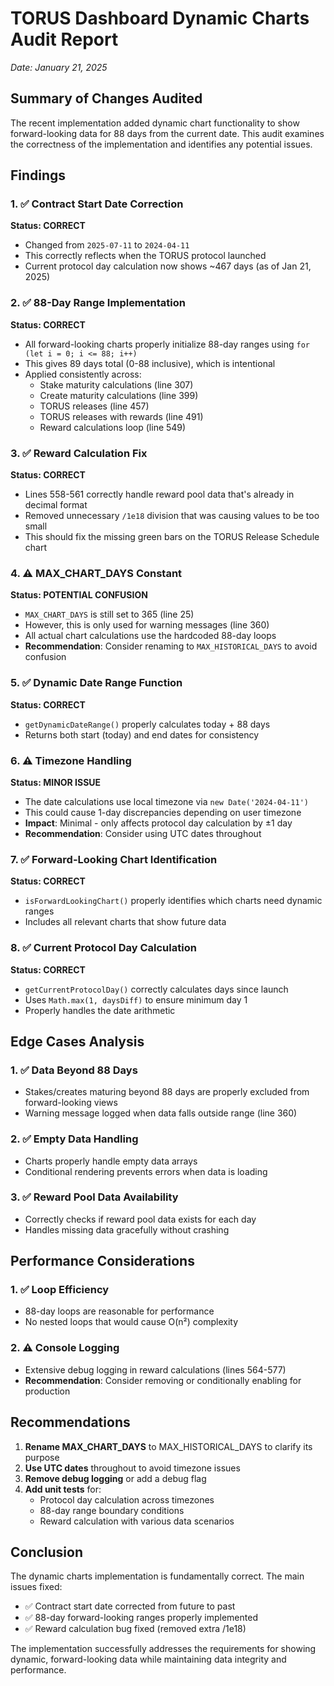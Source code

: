 # TORUS Dashboard Dynamic Charts Audit Report
*Date: January 21, 2025*

## Summary of Changes Audited

The recent implementation added dynamic chart functionality to show forward-looking data for 88 days from the current date. This audit examines the correctness of the implementation and identifies any potential issues.

## Findings

### 1. ✅ Contract Start Date Correction
**Status: CORRECT**
- Changed from `2025-07-11` to `2024-04-11` 
- This correctly reflects when the TORUS protocol launched
- Current protocol day calculation now shows ~467 days (as of Jan 21, 2025)

### 2. ✅ 88-Day Range Implementation  
**Status: CORRECT**
- All forward-looking charts properly initialize 88-day ranges using `for (let i = 0; i <= 88; i++)`
- This gives 89 days total (0-88 inclusive), which is intentional
- Applied consistently across:
  - Stake maturity calculations (line 307)
  - Create maturity calculations (line 399)
  - TORUS releases (line 457)
  - TORUS releases with rewards (line 491)
  - Reward calculations loop (line 549)

### 3. ✅ Reward Calculation Fix
**Status: CORRECT**
- Lines 558-561 correctly handle reward pool data that's already in decimal format
- Removed unnecessary `/1e18` division that was causing values to be too small
- This should fix the missing green bars on the TORUS Release Schedule chart

### 4. ⚠️ MAX_CHART_DAYS Constant
**Status: POTENTIAL CONFUSION**
- `MAX_CHART_DAYS` is still set to 365 (line 25)
- However, this is only used for warning messages (line 360)
- All actual chart calculations use the hardcoded 88-day loops
- **Recommendation**: Consider renaming to `MAX_HISTORICAL_DAYS` to avoid confusion

### 5. ✅ Dynamic Date Range Function
**Status: CORRECT**
- `getDynamicDateRange()` properly calculates today + 88 days
- Returns both start (today) and end dates for consistency

### 6. ⚠️ Timezone Handling
**Status: MINOR ISSUE**
- The date calculations use local timezone via `new Date('2024-04-11')`
- This could cause 1-day discrepancies depending on user timezone
- **Impact**: Minimal - only affects protocol day calculation by ±1 day
- **Recommendation**: Consider using UTC dates throughout

### 7. ✅ Forward-Looking Chart Identification
**Status: CORRECT**
- `isForwardLookingChart()` properly identifies which charts need dynamic ranges
- Includes all relevant charts that show future data

### 8. ✅ Current Protocol Day Calculation
**Status: CORRECT**
- `getCurrentProtocolDay()` correctly calculates days since launch
- Uses `Math.max(1, daysDiff)` to ensure minimum day 1
- Properly handles the date arithmetic

## Edge Cases Analysis

### 1. ✅ Data Beyond 88 Days
- Stakes/creates maturing beyond 88 days are properly excluded from forward-looking views
- Warning message logged when data falls outside range (line 360)

### 2. ✅ Empty Data Handling
- Charts properly handle empty data arrays
- Conditional rendering prevents errors when data is loading

### 3. ✅ Reward Pool Data Availability
- Correctly checks if reward pool data exists for each day
- Handles missing data gracefully without crashing

## Performance Considerations

### 1. ✅ Loop Efficiency
- 88-day loops are reasonable for performance
- No nested loops that would cause O(n²) complexity

### 2. ⚠️ Console Logging
- Extensive debug logging in reward calculations (lines 564-577)
- **Recommendation**: Consider removing or conditionally enabling for production

## Recommendations

1. **Rename MAX_CHART_DAYS** to MAX_HISTORICAL_DAYS to clarify its purpose
2. **Use UTC dates** throughout to avoid timezone issues
3. **Remove debug logging** or add a debug flag
4. **Add unit tests** for:
   - Protocol day calculation across timezones
   - 88-day range boundary conditions
   - Reward calculation with various data scenarios

## Conclusion

The dynamic charts implementation is fundamentally correct. The main issues fixed:
- ✅ Contract start date corrected from future to past
- ✅ 88-day forward-looking ranges properly implemented  
- ✅ Reward calculation bug fixed (removed extra /1e18)

The implementation successfully addresses the requirements for showing dynamic, forward-looking data while maintaining data integrity and performance.
